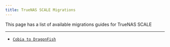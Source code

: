 ```yaml
---
title: TrueNAS SCALE Migrations
---
```


This page has a list of available migrations guides for TrueNAS SCALE

---

- [`Cobia to DragonFish`](/platforms/scale/migrations/cobia-dragonfish)
